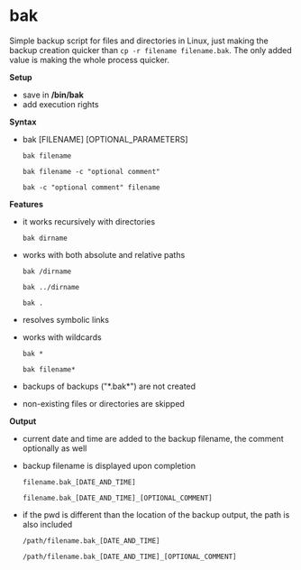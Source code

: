 # bak
Simple backup script for files and directories in Linux, just making the backup creation quicker than `cp -r filename filename.bak`. The only added value is making the whole process quicker.



**Setup**
- save in **/bin/bak**
- add execution rights



**Syntax**

- bak [FILENAME] [OPTIONAL_PARAMETERS]
  
   `bak filename`

   `bak filename -c "optional comment"`

   `bak -c "optional comment" filename`



**Features**

- it works recursively with directories

   `bak dirname`

- works with both absolute and relative paths

   `bak /dirname`

   `bak ../dirname`

   `bak .`

- resolves symbolic links
- works with wildcards
  
  `bak *`
  
  `bak filename*`
  
- backups of backups ("\*.bak*\") are not created
- non-existing files or directories are skipped



**Output**

- current date and time are added to the backup filename, the comment optionally as well
- backup filename is displayed upon completion
  
   `filename.bak_[DATE_AND_TIME]`

   `filename.bak_[DATE_AND_TIME]_[OPTIONAL_COMMENT]`

- if the pwd is different than the location of the backup output, the path is also included

   `/path/filename.bak_[DATE_AND_TIME]`

   `/path/filename.bak_[DATE_AND_TIME]_[OPTIONAL_COMMENT]`
  



